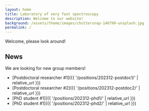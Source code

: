 ```yaml
---
layout: home
title: Laboratory of very fast spectroscopy
description: Welcome to our website!
background: /assets/theme/images/chuttersnap-146799-unsplash.jpg
permalink: /
---
```


Welcome, please look around!

## News

We are looking for new group members!

- [Postdoctoral researcher #1]({{ '/positions/202312-postdoc1/' | relative_url }})
- [Postdoctoral researcher #2]({{ '/positions/202312-postdoc2/' | relative_url }})
- [PhD student #1]({{ '/positions/202312-phd1/' | relative_url }})
- [PhD student #1]({{ '/positions/202312-phd2/' | relative_url }})
